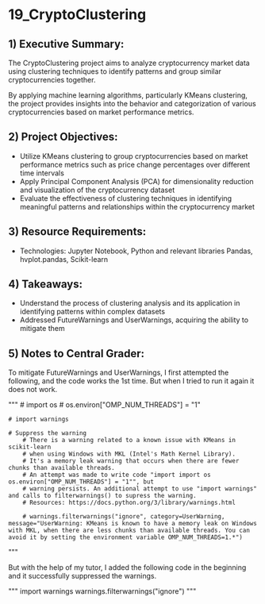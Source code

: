 # 19_CryptoClustering

## 1) Executive Summary:
The CryptoClustering project aims to analyze cryptocurrency market data using clustering techniques to identify patterns and group similar cryptocurrencies together.

By applying machine learning algorithms, particularly KMeans clustering, the project provides insights into the behavior and categorization of various cryptocurrencies based on market performance metrics.

## 2) Project Objectives:
- Utilize KMeans clustering to group cryptocurrencies based on market performance metrics such as price change percentages over different time intervals
- Apply Principal Component Analysis (PCA) for dimensionality reduction and visualization of the cryptocurrency dataset
- Evaluate the effectiveness of clustering techniques in identifying meaningful patterns and relationships within the cryptocurrency market

## 3) Resource Requirements:
- Technologies: Jupyter Notebook, Python and relevant libraries Pandas, hvplot.pandas, Scikit-learn

## 4) Takeaways:
- Understand the process of clustering analysis and its application in identifying patterns within complex datasets
- Addressed FutureWarnings and UserWarnings, acquiring the ability to mitigate them

## 5) Notes to Central Grader:
To mitigate FutureWarnings and UserWarnings, I first attempted the following, and the code works the 1st time. But when I tried to run it again it does not work.

"""
    # import os
    # os.environ["OMP_NUM_THREADS"] = "1"

    # import warnings

    # Suppress the warning
        # There is a warning related to a known issue with KMeans in scikit-learn 
        # when using Windows with MKL (Intel's Math Kernel Library). 
        # It's a memory leak warning that occurs when there are fewer chunks than available threads.
        # An attempt was made to write code "import import os os.environ["OMP_NUM_THREADS"] = "1"", but
        # warning persists. An additional attempt to use "import warnings" and calls to filterwarnings() to supress the warning.
        # Resources: https://docs.python.org/3/library/warnings.html

        # warnings.filterwarnings("ignore", category=UserWarning, message="UserWarning: KMeans is known to have a memory leak on Windows with MKL, when there are less chunks than available threads. You can avoid it by setting the environment variable OMP_NUM_THREADS=1.*")
"""

But with the help of my tutor, I added the following code in the beginning and it successfully suppressed the warnings.

"""
    import warnings
    warnings.filterwarnings("ignore")
"""
